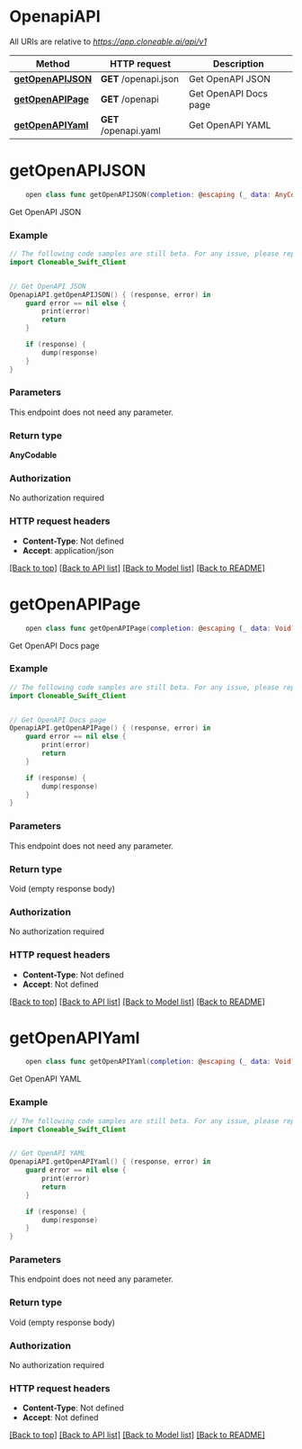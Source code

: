 # OpenapiAPI

All URIs are relative to *https://app.cloneable.ai/api/v1*

Method | HTTP request | Description
------------- | ------------- | -------------
[**getOpenAPIJSON**](OpenapiAPI.md#getopenapijson) | **GET** /openapi.json | Get OpenAPI JSON
[**getOpenAPIPage**](OpenapiAPI.md#getopenapipage) | **GET** /openapi | Get OpenAPI Docs page
[**getOpenAPIYaml**](OpenapiAPI.md#getopenapiyaml) | **GET** /openapi.yaml | Get OpenAPI YAML


# **getOpenAPIJSON**
```swift
    open class func getOpenAPIJSON(completion: @escaping (_ data: AnyCodable?, _ error: Error?) -> Void)
```

Get OpenAPI JSON

### Example
```swift
// The following code samples are still beta. For any issue, please report via http://github.com/OpenAPITools/openapi-generator/issues/new
import Cloneable_Swift_Client


// Get OpenAPI JSON
OpenapiAPI.getOpenAPIJSON() { (response, error) in
    guard error == nil else {
        print(error)
        return
    }

    if (response) {
        dump(response)
    }
}
```

### Parameters
This endpoint does not need any parameter.

### Return type

**AnyCodable**

### Authorization

No authorization required

### HTTP request headers

 - **Content-Type**: Not defined
 - **Accept**: application/json

[[Back to top]](#) [[Back to API list]](../README.md#documentation-for-api-endpoints) [[Back to Model list]](../README.md#documentation-for-models) [[Back to README]](../README.md)

# **getOpenAPIPage**
```swift
    open class func getOpenAPIPage(completion: @escaping (_ data: Void?, _ error: Error?) -> Void)
```

Get OpenAPI Docs page

### Example
```swift
// The following code samples are still beta. For any issue, please report via http://github.com/OpenAPITools/openapi-generator/issues/new
import Cloneable_Swift_Client


// Get OpenAPI Docs page
OpenapiAPI.getOpenAPIPage() { (response, error) in
    guard error == nil else {
        print(error)
        return
    }

    if (response) {
        dump(response)
    }
}
```

### Parameters
This endpoint does not need any parameter.

### Return type

Void (empty response body)

### Authorization

No authorization required

### HTTP request headers

 - **Content-Type**: Not defined
 - **Accept**: Not defined

[[Back to top]](#) [[Back to API list]](../README.md#documentation-for-api-endpoints) [[Back to Model list]](../README.md#documentation-for-models) [[Back to README]](../README.md)

# **getOpenAPIYaml**
```swift
    open class func getOpenAPIYaml(completion: @escaping (_ data: Void?, _ error: Error?) -> Void)
```

Get OpenAPI YAML

### Example
```swift
// The following code samples are still beta. For any issue, please report via http://github.com/OpenAPITools/openapi-generator/issues/new
import Cloneable_Swift_Client


// Get OpenAPI YAML
OpenapiAPI.getOpenAPIYaml() { (response, error) in
    guard error == nil else {
        print(error)
        return
    }

    if (response) {
        dump(response)
    }
}
```

### Parameters
This endpoint does not need any parameter.

### Return type

Void (empty response body)

### Authorization

No authorization required

### HTTP request headers

 - **Content-Type**: Not defined
 - **Accept**: Not defined

[[Back to top]](#) [[Back to API list]](../README.md#documentation-for-api-endpoints) [[Back to Model list]](../README.md#documentation-for-models) [[Back to README]](../README.md)

